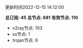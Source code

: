 更新时间2022-12-15 14:12:00

**总订阅: 45**
**总节点: 681**
**有效节点: 110**
- v2ray节点: 103
- ss节点: 1
- trojan节点: 6
